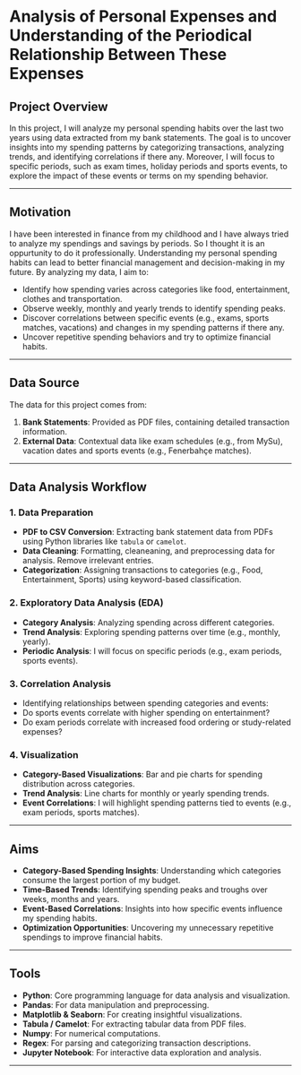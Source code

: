 # Analysis of Personal Expenses and Understanding of the Periodical Relationship Between These Expenses

## Project Overview
In this project, I will analyze my personal spending habits over the last two years using data extracted from my bank statements. The goal is to uncover insights into my spending patterns by categorizing transactions, analyzing trends, and identifying correlations if there any. Moreover, I will focus to specific periods, such as exam times, holiday periods and sports events, to explore the impact of these events or terms on my spending behavior.

---

## Motivation
I have been interested in finance from my childhood and I have always tried to analyze my spendings and savings by periods. So I thought it is an oppurtunity to do it professionally. Understanding my personal spending habits can lead to better financial management and decision-making in my future. By analyzing my data, I aim to:
- Identify how spending varies across categories like food, entertainment, clothes and transportation.
- Observe weekly, monthly and yearly trends to identify spending peaks.
- Discover correlations between specific events (e.g., exams, sports matches, vacations) and changes in my spending patterns if there any.
- Uncover repetitive spending behaviors and try to optimize financial habits.

---

## Data Source
The data for this project comes from:
1. **Bank Statements**: Provided as PDF files, containing detailed transaction information.
2. **External Data**: Contextual data like exam schedules (e.g., from MySu), vacation dates and sports events (e.g., Fenerbahçe matches).

---

## Data Analysis Workflow

### 1. Data Preparation
- **PDF to CSV Conversion**: Extracting bank statement data from PDFs using Python libraries like `tabula` or `camelot`.
- **Data Cleaning**: Formatting, cleaneaning, and preprocessing data for analysis. Remove irrelevant entries.
- **Categorization**: Assigning transactions to categories (e.g., Food, Entertainment, Sports) using keyword-based classification.

### 2. Exploratory Data Analysis (EDA)
- **Category Analysis**: Analyzing spending across different categories.
- **Trend Analysis**: Exploring spending patterns over time (e.g., monthly, yearly).
- **Periodic Analysis**: I will focus on specific periods (e.g., exam periods, sports events).

### 3. Correlation Analysis
  - Identifying relationships between spending categories and events:
  - Do sports events correlate with higher spending on entertainment?
  - Do exam periods correlate with increased food ordering or study-related expenses?

### 4. Visualization
- **Category-Based Visualizations**: Bar and pie charts for spending distribution across categories.
- **Trend Analysis**: Line charts for monthly or yearly spending trends.
- **Event Correlations**: I will highlight spending patterns tied to events (e.g., exam periods, sports matches).

---

## Aims
- **Category-Based Spending Insights**: Understanding which categories consume the largest portion of my budget.
- **Time-Based Trends**: Identifying spending peaks and troughs over weeks, months and years.
- **Event-Based Correlations**: Insights into how specific events influence my spending habits.
- **Optimization Opportunities**: Uncovering my unnecessary repetitive spendings to improve financial habits.

---

## Tools
- **Python**: Core programming language for data analysis and visualization.
- **Pandas**: For data manipulation and preprocessing.
- **Matplotlib & Seaborn**: For creating insightful visualizations.
- **Tabula / Camelot**: For extracting tabular data from PDF files.
- **Numpy**: For numerical computations.
- **Regex**: For parsing and categorizing transaction descriptions.
- **Jupyter Notebook**: For interactive data exploration and analysis.

---


